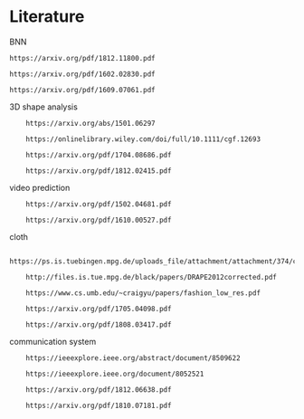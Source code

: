 # Literature

BNN

    https://arxiv.org/pdf/1812.11800.pdf
    
    https://arxiv.org/pdf/1602.02830.pdf
    
    https://arxiv.org/pdf/1609.07061.pdf

3D shape analysis

        https://arxiv.org/abs/1501.06297
        
        https://onlinelibrary.wiley.com/doi/full/10.1111/cgf.12693
        
        https://arxiv.org/pdf/1704.08686.pdf
        
        https://arxiv.org/pdf/1812.02415.pdf
        
video prediction

        https://arxiv.org/pdf/1502.04681.pdf
    
        https://arxiv.org/pdf/1610.00527.pdf
    
cloth

        https://ps.is.tuebingen.mpg.de/uploads_file/attachment/attachment/374/clothcap.pdf
    
        http://files.is.tue.mpg.de/black/papers/DRAPE2012corrected.pdf
    
        https://www.cs.umb.edu/~craigyu/papers/fashion_low_res.pdf
    
        https://arxiv.org/pdf/1705.04098.pdf
    
        https://arxiv.org/pdf/1808.03417.pdf
    
communication system
        
        https://ieeexplore.ieee.org/abstract/document/8509622
        
        https://ieeexplore.ieee.org/document/8052521
        
        https://arxiv.org/pdf/1812.06638.pdf
        
        https://arxiv.org/pdf/1810.07181.pdf
        
        




    
    
    
        
